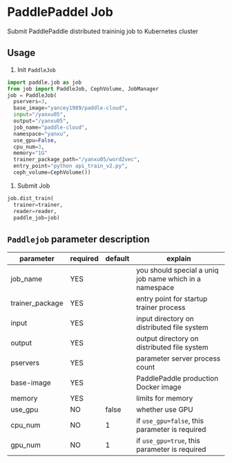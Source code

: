 # PaddlePaddel Job
Submit PaddlePaddle distributed traininig job to Kubernetes cluster

## Usage
1. Init `PaddleJob`
  ```python
  import paddle.job as job
  from job import PaddleJob, CephVolume, JobManager
  job = PaddleJob(
    pservers=3,
    base_image="yancey1989/paddle-cloud",
    input="/yanxu05",
    output="/yanxu05",
    job_name="paddle-cloud",
    namespace="yanxu",
    use_gpu=False,
    cpu_num=3,
    memory="1G"
    trainer_package_path="/yanxu05/word2vec",
    entry_point="python api_train_v2.py",
    ceph_volume=CephVolume())
  ```
1. Submit Job
  ```python
  job.dist_train(
    trainer=trainer,
    reader=reader,
    paddle_job=job)
  ```

## `Paddlejob` parameter description

parameter | required | default | explain
  --- | --- | --- | ---
job_name|YES||you should special a uniq job name which in a namespace
trainer_package|YES|| entry point for startup trainer process
input| YES || input directory on distributed file system
output|YES|| output directory on distributed file system
pservers|YES|| parameter server process count
base-image|YES||PaddlePaddle production Docker image
memory|YES|| limits for memory
use_gpu|NO|false| whether use GPU
cpu_num|NO|1| if `use_gpu=false`, this parameter is required
gpu_num|NO|1| if `use_gpu=true`, this parameter is required
